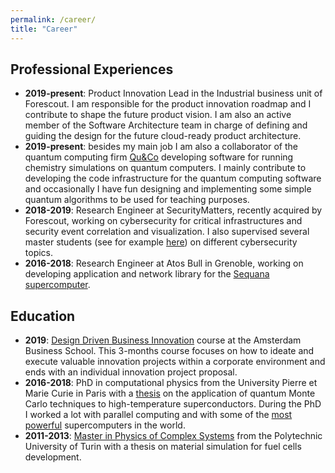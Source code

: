 ```yaml
---
permalink: /career/
title: "Career"
---
```


## Professional Experiences
* **2019-present**: Product Innovation Lead in the Industrial business unit of Forescout. I am responsible 
for the product innovation roadmap and I contribute to shape the future product vision.
I am also an active member of the Software Architecture team in charge of
defining and guiding the design for the future cloud-ready product architecture.
* **2019-present**: besides my main job I am also a collaborator of the quantum computing firm [Qu&Co](https://quandco.com/) developing software for running chemistry simulations on quantum computers. I mainly contribute to developing the code infrastructure for the quantum computing software and occasionally I have fun designing and implementing some simple quantum algorithms to be 
used for teaching purposes.
* **2018-2019**: Research Engineer at SecurityMatters, recently acquired by Forescout, working on cybersecurity for critical infrastructures and security event correlation and visualization. 
I also supervised several master students (see for example [here](https://research.tue.nl/en/studentTheses/insecurity-of-video-surveillance-systems-in-building-automation-s)) 
on different cybersecurity topics. 
* **2016-2018**: Research Engineer at Atos Bull in Grenoble, working on developing application and network library for the [Sequana supercomputer](https://atos.net/en/products/high-performance-computing-hpc/bullsequana-x-supercomputers).

## Education
* **2019**: [Design Driven Business Innovation](https://abs.uva.nl/content/open-programmes-abs/design-driven-business-innovation/design-driven-business-innovation.html) course at the 
Amsterdam Business School. This 3-months course focuses on how to ideate and execute
valuable innovation projects within a corporate environment and ends with an individual
innovation project proposal.
* **2016-2018**: PhD in computational physics from the University Pierre et Marie Curie in Paris with a [thesis](https://hal.archives-ouvertes.fr/tel-01478313v1) on the application of quantum Monte Carlo techniques to high-temperature superconductors. During the PhD I worked a lot with parallel computing and with
some of the [most powerful](https://www.riken.jp/en/collab/resources/kcomputer/) supercomputers in the world.
* **2011-2013**: [Master in Physics of Complex Systems](https://areeweb.polito.it/didattica/pcs/) from the Polytechnic University of Turin with a thesis on material simulation for fuel cells development.

